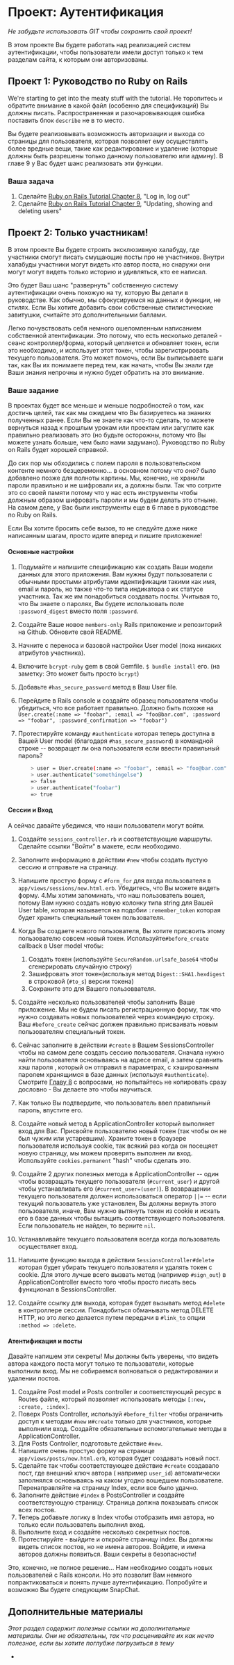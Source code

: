 # Проект: Аутентификация


*Не забудьте использовать GIT чтобы сохранить свой проект!*

В этом проекте Вы будете работать над реализацией систем аутентификации, чтобы пользователи имели доступ только к тем разделам сайта, к которым они авторизованы.

## Проект 1: Руководство по Ruby on Rails 

We're starting to get into the meaty stuff with the tutorial. Не торопитесь и обратите внимание в какой файл (особенно для спецификаций) Вы  должны писать. Распространенная и разочаровывающая ошибка поставить блок `describe` не в то место.

Вы будете реализовывать возможность авторизации и выхода со страницы для пользователя, которая позволяет ему осуществлять более вредные вещи, такие как редактирование и удаление (которые должны быть разрешены только данному пользователю или админу). В главе 9 у Вас будет шанс реализовать эти функции.

### Ваша задача

1. Сделайте [Ruby on Rails Tutorial Chapter 8](https://www.railstutorial.org/book/log_in_log_out), "Log in, log out"
2. Сделайте [Ruby on Rails Tutorial Chapter 9](http://www.railstutorial.org/book/updating_and_deleting_users), "Updating, showing and deleting users"


## Проект 2: Только участникам!

В этом проекте Вы будете строить эксклюзивную халабуду, где участники смогут писать смущающие посты про не участников. Внутри халабуды участники могут видеть кто автор поста, но снаружи они могут могут видеть только историю и удивляться, кто ее написал.

Это будет Ваш шанс "развернуть" собственную систему аутентификации очень похожую на ту, которую Вы делали в руководстве. Как обычно, мы сфокусируемся на данных и функции, не стилях. Если Вы хотите добавить свои собственные стилистические завитушки, считайте это дополнительными баллами.

Легко почувствовать себя немного ошеломленным написанием собственной атентификации. Это потому, что есть несколько деталей - сеанс контроллер/форма, который цепляется и обновляет токен, если это необходимо, и использует этот токен, чтобы зарегистрировать текущего пользователя. Это может помочь, если Вы выписываете шаги так, как Вы их понимаете перед тем, как начать, чтобы Вы знали где Ваши знания непрочны и нужно будет обратить на это внимание.

### Ваше задание

В проектах будет все меньше и меньше подробностей о том, как достичь целей, так как мы ожидаем что Вы базируетесь на знаниях полученных ранее. Если Вы не знаете как что-то сделать, то можете вернуться назад к прошлым урокам или проектам или загуглите как правильно реализовать это (но будьте осторожны, потому что Вы можете узнать больше, чем было нами задумано). Руководство по Ruby on Rails будет хорошей справкой.

До сих пор мы обходились с полем пароля в пользовательском контенте немного безцеремонно... в основном потому что *оно?* было добавлено позже для полноты картины. Мы, конечно, не хранили пароли правильно и не шифровали их, а должны были. Так что сотрите это со своей памяти потому что у нас есть инструменты чтобы должным образом шифровать пароли и мы будем делать это отныне. На самом деле, у Вас были инструменты еще в 6 главе в руководстве по Ruby on Rails.

Если Вы хотите бросить себе вызов, то не следуйте даже ниже написанным  шагам, просто идите вперед и пишите приложение!

#### Основные настройки

1. Подумайте и напишите спецификацию как создать Ваши модели данных для этого приложения. Вам нужны будут пользователи с обычными простыми атрибутами идентификации такими как имя, email и пароль, но также что-то типа индикатора о их статусе участника. Так же им понадобиться создавать посты. Учитывая то, что Вы знаете о паролях, Вы будете использовать поле `:password_digest` вместо поля `:password`.
2. Создайте Ваше новое `members-only` Rails приложение и репозиторий на Github.  Обновите свой README.
3. Начните с переноса и базовой настройки User model (пока никаких атрибутов участника).
4. Включите `bcrypt-ruby` gem в свой Gemfile.  `$ bundle install` его.  (на заметку: Это может быть просто `bcrypt`)
5. Добавьте  `#has_secure_password` метод в Ваш User file.
6. Перейдите в Rails console и создайте образец пользователя чтобы убедиться, что все работает правильно. Должно быть похоже на `User.create(:name => "foobar", :email => "foo@bar.com", :password => "foobar", :password_confirmation => "foobar")`
7. Протестируйте команду `#authenticate`  которая теперь доступна в Вашей User model (благодаря `#has_secure_password`) в командной строке -- возвращет ли она пользователя если ввести правильный пароль?
    
    ```bash
        > user = User.create(:name => "foobar", :email => "foo@bar.com", :password => "foobar", :password_confirmation => "foobar")
        > user.authenticate("somethingelse")
        => false
        > user.authenticate("foobar")
        => true
    ```

#### Сессии и Вход

А сейчас давайте убедимся, что наши пользователи могут войти.

1. Создайте `sessions_controller.rb` и соответствующие маршруты. Сделайте ссылки "Войти" в макете, если необходимо.
2. Заполните информацию в действии `#new` чтобы создать пустую сессию и отправьте на страницу.
3. Напишите простую форму с `#form_for` для входа пользователя в `app/views/sessions/new.html.erb`.  Убедитесь, что Вы можете видеть форму.
4.Мы хотим запоминать, что наш пользователь вошел, потому Вам нужно создать новую колонку типа string для Вашей User table, которая называется на подобии `:remember_token` которая будет хранить специальный токен пользователя.
5. Когда Вы создаете нового пользователя, Вы хотите присвоить этому пользователю совсем новый токен. Используйте`#before_create` callback в User model чтобы: 

    1. Создать токен (используйте `SecureRandom.urlsafe_base64` чтобы сгенерировать случайную строку)
    2. Зашифровать этот токен(используя метод `Digest::SHA1.hexdigest`  в строковой (`#to_s`) версии токена)
    3. Сохраните это для Вашего пользоввателя.

6. Создайте несколько пользователей чтобы заполнить Ваше приложение. Мы не будем писать регистрационную форму, так что нужно создавать новых пользователей через командную строку. Ваш `#before_create` сейчас должен правильно присваивать новым пользователям специальный токен.
7. Сейчас заполните в действии `#create` в Вашем SessionsController чтобы на самом деле создать сессию пользователя. Сначала нужно найти пользователя основываясь на адресе email, а затем сравнить хэш пароля , который он отправил в параметрах, с хэшированным паролем хранящимся в базе данных (используя `#authenticate`).  Смотрите [Главу 8](http://ruby.railstutorial.org/chapters/sign-in-sign-out#sec-reviewing_form_submission) с вопросами, но попытайтесь не копировать сразу дословно - Вы делаете это чтобы научиться.
8. Как только Вы подтвердите, что пользователь ввел правильный пароль, впустите его.
9. Создайте новый метод в ApplicationController который выполняет вход для Вас. Присвойте пользователю новый токен (так чтобы он не был чужим или устаревшим). Храните токен в браузере пользователя используя cookie, так всякий раз когда он посещяет новую страницу, мы можем проверять выполнен ли вход. Используйте `cookies.permanent` "hash" чтобы сделать это.
10. Создайте 2 других полезных метода в ApplicationController -- один чтобы возвращать текущего пользователя (`#current_user`) и другой чтобы устанавливать его (`#current_user=(user)`). В возвращении текущего пользователя должен использоваться оператор `||=` -- если текущий пользователь уже установлен, Вы должны вернуть этого пользователя, иначе, Вам нужно вытянуть токен из cookie и искать его в базе данных чтобы вытащить соответствующего пользователя.  Если пользователь не найден, то верните `nil`.
11. Устанавливайте текущего пользователя всегда когда пользователь осуществляет вход.
12. Напишите функцию выхода в действии `SessionsController#delete`  которая будет убирать текущего пользователя и удалять токен с cookie. Для этого лучше всего вызвать метод (например `#sign_out`) в ApplicationController вместо того чтобы просто писать весь функционал в SessionsController.
13. Создайте ссылку для выхода, которая будет вызывать метод `#delete` в контроллере сессии.  Понадобиться обманывать метод DELETE HTTP, но это легко делается путем передачи в `#link_to` опции `:method => :delete`.

#### Атентификация и посты

Давайте напишем эти секреты! Мы должны быть уверены, что видеть автора каждого поста могут только те пользователи, которые выполнили вход. Мы не собираемся волноваться о редактировании и удалении постов.

1. Создайте Post model и Posts controller и соответствующий ресурс в Routes файле, который позволяет использовать методы `[:new, :create, :index]`.
2. Поверх  Posts Controller, используй `#before_filter` чтобы ограничить доступ к методам `#new` и`#create` только для участников, которые выполнили вход. Создайте обязательные вспомогательные методы в ApplicationController.
3. Для Posts Controller, подготовьте действие `#new`.
4. Напишите очень простую форму на странице `app/views/posts/new.html.erb`, которая будет создавать новый пост.
5. Сделайте так чтобы соответствующее действие `#create` создавало  пост, где внешний ключ автора ( например `user_id`) автоматически заполнялся основываясь на каком угодно вошедшем пользователе. Перенаправляйте на страницу Index, если все было удачно.
6. Заполните действие  `#index` в PostsController и создайте соответствующую страницу. Страница должна показывать список всех постов. 
7. Теперь добавьте логику в Index чтобы отобразить имя автора, но только если пользователь выполнил вход.
8. Выполните вход и создайте несколько секретных постов.
9. Протестируйте - выйдите и откройте страницу index. Вы должны видеть список постов, но не имена авторов. Войдите, и имена авторов должны появиться. Ваши секреты в безопасности!

Это, конечно, не полное решение... Нам необходимо создать новых пользователей с Rails консоли. Но это позволит Вам немного попрактиковаться и понять лучше аутентификацию. Попробуйте и возможно Вы будете следующим SnapChat.  


## Дополнительные материалы

*Этот раздел содержит полезные ссылки на дополнительные материалы. Они не обязательны, так что расценивайте их как нечто полезное, если вы хотите поглубже погрузиться в тему*


*

